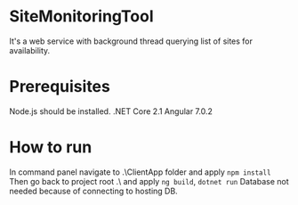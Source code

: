 # SiteMonitoringTool
It's a web service with background thread querying list of sites for availability.

# Prerequisites
Node.js should be installed.
.NET Core 2.1
Angular 7.0.2

# How to run
In command panel navigate to .\ClientApp folder and apply `npm install`
Then go back to project root .\ and apply `ng build`, `dotnet run`
Database not needed because of connecting to hosting DB.